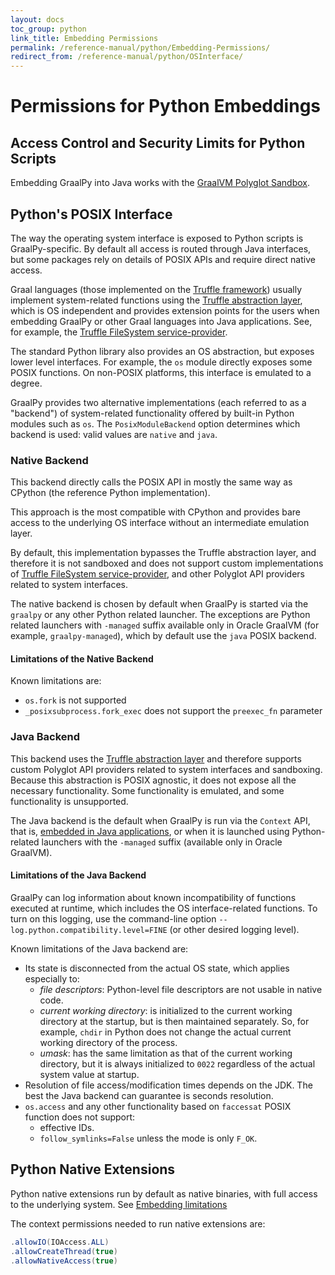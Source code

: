 ```yaml
---
layout: docs
toc_group: python
link_title: Embedding Permissions
permalink: /reference-manual/python/Embedding-Permissions/
redirect_from: /reference-manual/python/OSInterface/
---
```


# Permissions for Python Embeddings

## Access Control and Security Limits for Python Scripts

Embedding GraalPy into Java works with the [GraalVM Polyglot Sandbox](https://www.graalvm.org/latest/reference-manual/embed-languages/#controlling-access-to-host-functions).

## Python's POSIX Interface

The way the operating system interface is exposed to Python scripts is GraalPy-specific.
By default all access is routed through Java interfaces, but some packages rely on details of POSIX APIs and require direct native access.

Graal languages (those implemented on the [Truffle framework](https://www.graalvm.org/latest/graalvm-as-a-platform/language-implementation-framework/)) usually implement system-related functions using the [Truffle abstraction layer](https://github.com/oracle/graal/blob/master/truffle/docs/README.md), which is OS independent and provides extension points for the users when embedding GraalPy or other Graal languages into Java applications.
See, for example, the [Truffle FileSystem service-provider](https://www.graalvm.org/truffle/javadoc/org/graalvm/polyglot/io/FileSystem.html).

The standard Python library also provides an OS abstraction, but exposes lower level interfaces. For example, the `os` module directly exposes some POSIX functions.
On non-POSIX platforms, this interface is emulated to a degree.

GraalPy provides two alternative implementations (each referred to as a "backend") of system-related functionality offered by built-in Python modules such as `os`.
The `PosixModuleBackend` option determines which backend is used: valid values are `native` and `java`.

### Native Backend

This backend directly calls the POSIX API in mostly the same way as CPython (the reference Python implementation).

This approach is the most compatible with CPython and provides bare access to the underlying OS interface without an intermediate  emulation layer.

By default, this implementation bypasses the Truffle abstraction layer, and therefore it is not sandboxed and does not support custom implementations of [Truffle FileSystem service-provider](https://www.graalvm.org/truffle/javadoc/org/graalvm/polyglot/io/FileSystem.html), and other Polyglot API providers related to system interfaces.

The native backend is chosen by default when GraalPy is started via the `graalpy` or any other Python related launcher.
The exceptions are Python related launchers with `-managed` suffix available only in Oracle GraalVM (for example, `graalpy-managed`), which by default use the `java` POSIX backend.

#### Limitations of the Native Backend

Known limitations are:

* `os.fork` is not supported
* `_posixsubprocess.fork_exec` does not support the `preexec_fn` parameter

### Java Backend

This backend uses the [Truffle abstraction layer](https://github.com/oracle/graal/blob/master/truffle/docs/README.md) and therefore supports custom Polyglot API providers related to system interfaces and sandboxing.
Because this abstraction is POSIX agnostic, it does not expose all the necessary functionality. Some functionality is emulated, and some functionality is unsupported.

The Java backend is the default when GraalPy is run via the `Context` API, that is, [embedded in Java applications](https://github.com/oracle/graal/blob/master/docs/reference-manual/embedding/embed-languages.md), or when it is launched using Python-related launchers with the `-managed` suffix (available only in Oracle GraalVM).

#### Limitations of the Java Backend

GraalPy can log information about known incompatibility of functions executed at runtime, which includes the OS interface-related functions.
To turn on this logging, use the command-line option `--log.python.compatibility.level=FINE` (or other desired logging level).

Known limitations of the Java backend are:

* Its state is disconnected from the actual OS state, which applies especially to:
  * *file descriptors*: Python-level file descriptors are not usable in native code.
  * *current working directory*: is initialized to the current working
    directory at the startup, but is then maintained separately. So, for example, `chdir` in Python
    does not change the actual current working directory of the process.
  * *umask*: has the same limitation as that of the current working directory, but it is always initialized
    to `0022` regardless of the actual system value at startup.
* Resolution of file access/modification times depends on the JDK.
  The best the Java backend can guarantee is seconds resolution.
* `os.access` and any other functionality based on `faccessat` POSIX function does not support:
  * effective IDs.
  * `follow_symlinks=False` unless the mode is only `F_OK`.

## Python Native Extensions

Python native extensions run by default as native binaries, with full access to the underlying system.
See [Embedding limitations](Native-Extensions.md#embedding-limitations)

The context permissions needed to run native extensions are:
```java
.allowIO(IOAccess.ALL)
.allowCreateThread(true)
.allowNativeAccess(true)
```

